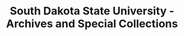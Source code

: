 ---
layout: repo
title: "South Dakota State University - Archives and Special Collections"
id: 11894
permalink: repos/11894/
---